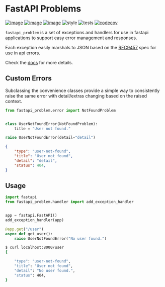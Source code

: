 # FastAPI Problems
[![image](https://img.shields.io/pypi/v/fastapi_problem.svg)](https://pypi.org/project/fastapi-problem/)
[![image](https://img.shields.io/pypi/l/fastapi_problem.svg)](https://pypi.org/project/fastapi-problem/)
[![image](https://img.shields.io/pypi/pyversions/fastapi_problem.svg)](https://pypi.org/project/fastapi-problem/)
![style](https://github.com/NRWLDev/fastapi-problem/actions/workflows/style.yml/badge.svg)
![tests](https://github.com/NRWLDev/fastapi-problem/actions/workflows/tests.yml/badge.svg)
[![codecov](https://codecov.io/gh/NRWLDev/fastapi-problem/branch/main/graph/badge.svg)](https://codecov.io/gh/NRWLDev/fastapi-problem)

`fastapi_problem` is a set of exceptions and handlers for use in fastapi
applications to support easy error management and responses.

Each exception easily marshals to JSON based on the
[RFC9457](https://www.rfc-editor.org/rfc/rfc9457.html) spec for use in api
errors.

Check the [docs](https://nrwldev.github.io/fastapi-problem) for more details.

## Custom Errors

Subclassing the convenience classes provide a simple way to consistently raise
the same error with detail/extras changing based on the raised context.

```python
from fastapi_problem.error import NotFoundProblem


class UserNotFoundError(NotFoundProblem):
    title = "User not found."

raise UserNotFoundError(detail="detail")
```

```json
{
    "type": "user-not-found",
    "title": "User not found",
    "detail": "detail",
    "status": 404,
}
```

## Usage

```python
import fastapi
from fastapi_problem.handler import add_exception_handler


app = fastapi.FastAPI()
add_exception_handler(app)

@app.get("/user")
async def get_user():
    raise UserNotFoundError("No user found.")
```

```bash
$ curl localhost:8000/user
{

    "type": "user-not-found",
    "title": "User not found",
    "detail": "No user found.",
    "status": 404,
}
```
